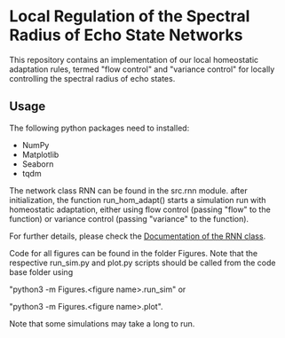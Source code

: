 # Local Regulation of the Spectral Radius of Echo State Networks

This repository contains an implementation of our local
homeostatic adaptation rules, termed "flow control" and
"variance control" for locally controlling the spectral 
radius of echo states.

## Usage

The following python packages need to installed:

  - NumPy
  - Matplotlib
  - Seaborn
  - tqdm

The network class RNN can be found in the src.rnn module.
after initialization, the function run_hom_adapt() starts
a simulation run with homeostatic adaptation, either using
flow control (passing "flow" to the function) or variance
control (passing "variance" to the function).

For further details, please check the 
<a href="https://itp.uni-frankfurt.de/~fschubert/rnn_doc/">
Documentation of the RNN class</a>.

Code for all figures can be found in the folder Figures.
Note that the respective run_sim.py and plot.py scripts should
be called from the code base folder using 

"python3 -m Figures.\<figure name\>.run_sim" or

"python3 -m Figures.\<figure name\>.plot".

Note that some simulations may take a long to run.



